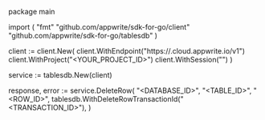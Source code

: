 package main

import (
    "fmt"
    "github.com/appwrite/sdk-for-go/client"
    "github.com/appwrite/sdk-for-go/tablesdb"
)

client := client.New(
    client.WithEndpoint("https://<REGION>.cloud.appwrite.io/v1")
    client.WithProject("<YOUR_PROJECT_ID>")
    client.WithSession("")
)

service := tablesdb.New(client)

response, error := service.DeleteRow(
    "<DATABASE_ID>",
    "<TABLE_ID>",
    "<ROW_ID>",
    tablesdb.WithDeleteRowTransactionId("<TRANSACTION_ID>"),
)
